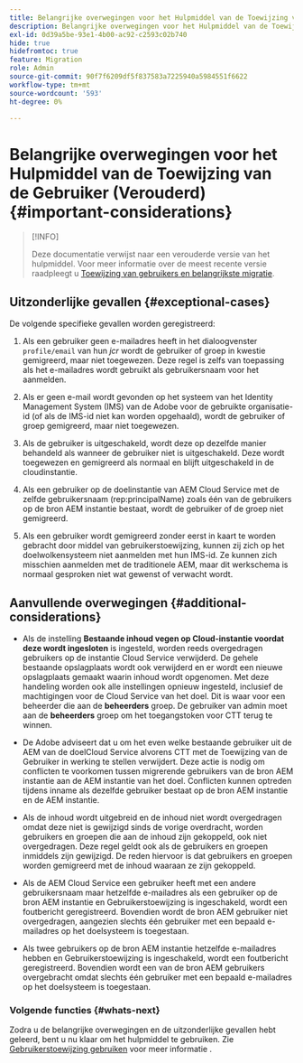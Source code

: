 ```yaml
---
title: Belangrijke overwegingen voor het Hulpmiddel van de Toewijzing van de Gebruiker (Verouderd)
description: Belangrijke overwegingen voor het Hulpmiddel van de Toewijzing van de Gebruiker (Verouderd)
exl-id: 0d39a5be-93e1-4b00-ac92-c2593c02b740
hide: true
hidefromtoc: true
feature: Migration
role: Admin
source-git-commit: 90f7f6209df5f837583a7225940a5984551f6622
workflow-type: tm+mt
source-wordcount: '593'
ht-degree: 0%

---
```


# Belangrijke overwegingen voor het Hulpmiddel van de Toewijzing van de Gebruiker (Verouderd) {#important-considerations}

>[!INFO]
>
>Deze documentatie verwijst naar een verouderde versie van het hulpmiddel. Voor meer informatie over de meest recente versie raadpleegt u [Toewijzing van gebruikers en belangrijkste migratie](/help/journey-migration/content-transfer-tool/using-content-transfer-tool/user-mapping-and-migration.md).

## Uitzonderlijke gevallen {#exceptional-cases}

De volgende specifieke gevallen worden geregistreerd:

1. Als een gebruiker geen e-mailadres heeft in het dialoogvenster `profile/email` van hun *jcr* wordt de gebruiker of groep in kwestie gemigreerd, maar niet toegewezen. Deze regel is zelfs van toepassing als het e-mailadres wordt gebruikt als gebruikersnaam voor het aanmelden.

1. Als er geen e-mail wordt gevonden op het systeem van het Identity Management System (IMS) van de Adobe voor de gebruikte organisatie-id (of als de IMS-id niet kan worden opgehaald), wordt de gebruiker of groep gemigreerd, maar niet toegewezen.

1. Als de gebruiker is uitgeschakeld, wordt deze op dezelfde manier behandeld als wanneer de gebruiker niet is uitgeschakeld. Deze wordt toegewezen en gemigreerd als normaal en blijft uitgeschakeld in de cloudinstantie.

1. Als een gebruiker op de doelinstantie van AEM Cloud Service met de zelfde gebruikersnaam (rep:principalName) zoals één van de gebruikers op de bron AEM instantie bestaat, wordt de gebruiker of de groep niet gemigreerd.

1. Als een gebruiker wordt gemigreerd zonder eerst in kaart te worden gebracht door middel van gebruikerstoewijzing, kunnen zij zich op het doelwolkensysteem niet aanmelden met hun IMS-id. Ze kunnen zich misschien aanmelden met de traditionele AEM, maar dit werkschema is normaal gesproken niet wat gewenst of verwacht wordt.

## Aanvullende overwegingen {#additional-considerations}

* Als de instelling **Bestaande inhoud vegen op Cloud-instantie voordat deze wordt ingesloten** is ingesteld, worden reeds overgedragen gebruikers op de instantie Cloud Service verwijderd. De gehele bestaande opslagplaats wordt ook verwijderd en er wordt een nieuwe opslagplaats gemaakt waarin inhoud wordt opgenomen. Met deze handeling worden ook alle instellingen opnieuw ingesteld, inclusief de machtigingen voor de Cloud Service van het doel. Dit is waar voor een beheerder die aan de **beheerders** groep. De gebruiker van admin moet aan de **beheerders** groep om het toegangstoken voor CTT terug te winnen.

* De Adobe adviseert dat u om het even welke bestaande gebruiker uit de AEM van de doelCloud Service alvorens CTT met de Toewijzing van de Gebruiker in werking te stellen verwijdert. Deze actie is nodig om conflicten te voorkomen tussen migrerende gebruikers van de bron AEM instantie aan de AEM instantie van het doel. Conflicten kunnen optreden tijdens inname als dezelfde gebruiker bestaat op de bron AEM instantie en de AEM instantie.

* Als de inhoud wordt uitgebreid en de inhoud niet wordt overgedragen omdat deze niet is gewijzigd sinds de vorige overdracht, worden gebruikers en groepen die aan de inhoud zijn gekoppeld, ook niet overgedragen. Deze regel geldt ook als de gebruikers en groepen inmiddels zijn gewijzigd. De reden hiervoor is dat gebruikers en groepen worden gemigreerd met de inhoud waaraan ze zijn gekoppeld.

* Als de AEM Cloud Service een gebruiker heeft met een andere gebruikersnaam maar hetzelfde e-mailadres als een gebruiker op de bron AEM instantie en Gebruikerstoewijzing is ingeschakeld, wordt een foutbericht geregistreerd. Bovendien wordt de bron AEM gebruiker niet overgedragen, aangezien slechts één gebruiker met een bepaald e-mailadres op het doelsysteem is toegestaan.

* Als twee gebruikers op de bron AEM instantie hetzelfde e-mailadres hebben en Gebruikerstoewijzing is ingeschakeld, wordt een foutbericht geregistreerd. Bovendien wordt een van de bron AEM gebruikers overgebracht omdat slechts één gebruiker met een bepaald e-mailadres op het doelsysteem is toegestaan.

### Volgende functies {#whats-next}

Zodra u de belangrijke overwegingen en de uitzonderlijke gevallen hebt geleerd, bent u nu klaar om het hulpmiddel te gebruiken. Zie [Gebruikerstoewijzing gebruiken](/help/journey-migration/content-transfer-tool/user-mapping-tool-legacy/using-user-mapping-tool-legacy.md) voor meer informatie .

